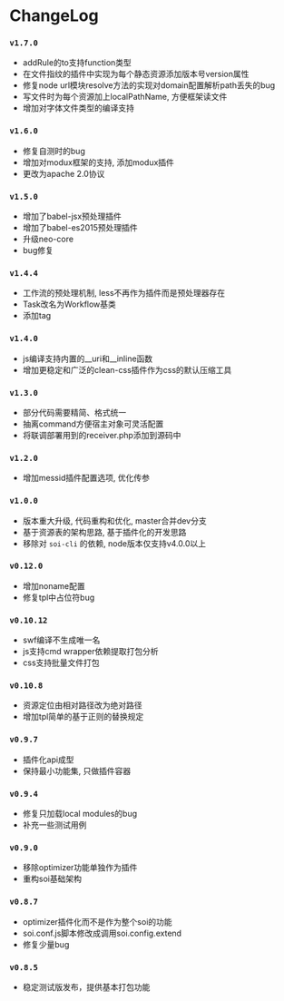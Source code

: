 # ChangeLog

### `v1.7.0`
* addRule的to支持function类型
* 在文件指纹的插件中实现为每个静态资源添加版本号version属性
* 修复node url模块resolve方法的实现对domain配置解析path丢失的bug
* 写文件时为每个资源加上localPathName, 方便框架读文件
* 增加对字体文件类型的编译支持

### `v1.6.0`
* 修复自测时的bug
* 增加对modux框架的支持, 添加modux插件
* 更改为apache 2.0协议

### `v1.5.0`
* 增加了babel-jsx预处理插件
* 增加了babel-es2015预处理插件
* 升级neo-core 
* bug修复

### `v1.4.4`
* 工作流的预处理机制, less不再作为插件而是预处理器存在
* Task改名为Workflow基类
* 添加tag

### `v1.4.0`
* js编译支持内置的__uri和__inline函数
* 增加更稳定和广泛的clean-css插件作为css的默认压缩工具

### `v1.3.0`
* 部分代码需要精简、格式统一
* 抽离command方便宿主对象可灵活配置
* 将联调部署用到的receiver.php添加到源码中

### `v1.2.0`
* 增加messid插件配置选项, 优化传参

### `v1.0.0`
* 版本重大升级, 代码重构和优化, master合并dev分支
* 基于资源表的架构思路, 基于插件化的开发思路
* 移除对 `soi-cli` 的依赖, node版本仅支持v4.0.0以上

### `v0.12.0`
* 增加noname配置
* 修复tpl中占位符bug

### `v0.10.12`
* swf编译不生成唯一名
* js支持cmd wrapper依赖提取打包分析 
* css支持批量文件打包

### `v0.10.8`
* 资源定位由相对路径改为绝对路径
* 增加tpl简单的基于正则的替换规定

### `v0.9.7`
* 插件化api成型
* 保持最小功能集, 只做插件容器

### `v0.9.4`
* 修复只加载local modules的bug
* 补充一些测试用例

### `v0.9.0`
* 移除optimizer功能单独作为插件
* 重构soi基础架构

### `v0.8.7`
* optimizer插件化而不是作为整个soi的功能
* soi.conf.js脚本修改成调用soi.config.extend
* 修复少量bug

### `v0.8.5`
* 稳定测试版发布，提供基本打包功能
